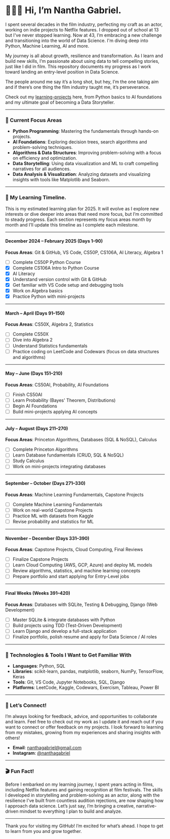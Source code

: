 # 🙋🏾‍♂️ Hi, I’m Nantha Gabriel.

I spent several decades in the film industry, perfecting my craft as an actor, working on indie projects to Netflix features. I dropped out of school at 13 but I've never stopped learning. Now at 43, I’m embracing a new challenge and transitioning into the world of Data Science. I'm diving deep into Python, Machine Learning, AI and more.

My journey is all about growth, resilience and transformation. As I learn and build new skills, I’m passionate about using data to tell compelling stories, just like I did in film. This repository documents my progress as I work toward landing an entry-level position in Data Science. 

The people around me say it’s a long shot, but hey, I’m the one taking aim and if there’s one thing the film industry taught me, it’s perseverance.

Check out my [learning-projects](https://github.com/nanthagabriel/learning-projects/tree/learning_projects) here, from Python basics to AI foundations and my ultimate goal of becoming a Data Storyteller.

---

### 🤖 Current Focus Areas

- **Python Programming**: Mastering the fundamentals through hands-on projects.  
- **AI Foundations**: Exploring decision trees, search algorithms and problem-solving techniques.  
- **Algorithms & Data Structures**: Improving problem-solving with a focus on efficiency and optimization.  
- **Data Storytelling**: Using data visualization and ML to craft compelling narratives for all audiences.  
- **Data Analysis & Visualization**: Analyzing datasets and visualizing insights with tools like Matplotlib and Seaborn.


---

### 📅 My Learning Timeline. 
This is my estimated learning plan for 2025. It will evolve as I explore new interests or dive deeper into areas that need more focus, but I’m committed to steady progress. Each section represents my focus areas month by month and I’ll update this timeline as I complete each milestone.

---

#### **December 2024 – February 2025 (Days 1–90)**  
**Focus Areas**: Git & GitHub, VS Code, CS50P, CS106A, AI Literacy, Algebra 1  
- [ ] Complete CS50P Python Course  
- [x] Complete CS106A Intro to Python Course  
- [x] AI Literacy  
- [x] Understand version control with Git & GitHub  
- [x] Get familiar with VS Code setup and debugging tools  
- [x] Work on Algebra basics  
- [x] Practice Python with mini-projects  

---

#### **March – April (Days 91–150)**  
**Focus Areas**: CS50X, Algebra 2, Statistics  
- [ ] Complete CS50X  
- [ ] Dive into Algebra 2  
- [ ] Understand Statistics fundamentals  
- [ ] Practice coding on LeetCode and Codewars (focus on data structures and algorithms)  

---

#### **May – June (Days 151–210)**  
**Focus Areas**: CS50AI, Probability, AI Foundations  
- [ ] Finish CS50AI  
- [ ] Learn Probability (Bayes' Theorem, Distributions)  
- [ ] Begin AI Foundations  
- [ ] Build mini-projects applying AI concepts  

---

#### **July – August (Days 211–270)**  
**Focus Areas**: Princeton Algorithms, Databases (SQL & NoSQL), Calculus  
- [ ] Complete Princeton Algorithms  
- [ ] Learn Database fundamentals (CRUD, SQL & NoSQL)  
- [ ] Study Calculus  
- [ ] Work on mini-projects integrating databases  

---

#### **September – October (Days 271–330)**  
**Focus Areas**: Machine Learning Fundamentals, Capstone Projects  
- [ ] Complete Machine Learning Fundamentals  
- [ ] Work on real-world Capstone Projects  
- [ ] Practice ML with datasets from Kaggle  
- [ ] Revise probability and statistics for ML  

---

#### **November – December (Days 331–390)**  
**Focus Areas**: Capstone Projects, Cloud Computing, Final Reviews  
- [ ] Finalize Capstone Projects  
- [ ] Learn Cloud Computing (AWS, GCP, Azure) and deploy ML models  
- [ ] Review algorithms, statistics, and machine learning concepts  
- [ ] Prepare portfolio and start applying for Entry-Level jobs  

---

#### **Final Weeks (Weeks 391–420)**  
**Focus Areas**: Databases with SQLite, Testing & Debugging, Django (Web Development)  
- [ ] Master SQLite & integrate databases with Python  
- [ ] Build projects using TDD (Test-Driven Development)  
- [ ] Learn Django and develop a full-stack application  
- [ ] Finalize portfolio, polish resume and apply for Data Science / AI roles  

---

### 🔧 Technologies & Tools I Want to Get Familiar With

- **Languages**: Python, SQL  
- **Libraries**: scikit-learn, pandas, matplotlib, seaborn, NumPy, TensorFlow, Keras  
- **Tools**: Git, VS Code, Jupyter Notebooks, SQL, Django  
- **Platforms**: LeetCode, Kaggle, Codewars, Exercism, Tableau, Power BI

---

### 💬 Let’s Connect!

I’m always looking for feedback, advice, and opportunities to collaborate and learn. Feel free to check out my work as I update it and reach out if you want to connect or offer feedback on my projects. I look forward to learning from my mistakes, growing from my experiences and sharing insights with others!

- **Email**: [nanthagabriel@gmail.com](mailto:nanthagabriel@gmail.com)  
- **Instagram**: [@nanthagabriel](https://www.instagram.com/nanthagabriel/)

---

### 🎬 Fun Fact!

Before I embarked on my learning journey, I spent years acting in films, including Netflix features and gaining recognition at film festivals. The skills I developed in storytelling and problem-solving as an actor, along with the resilience I've built from countless audition rejections, are now shaping how I approach data science. Let’s just say, I’m bringing a creative, narrative-driven mindset to everything I plan to build and analyze.

---

Thank you for visiting my GitHub! 
I’m excited for what’s ahead. 
I hope to get to learn from you and grow together.
